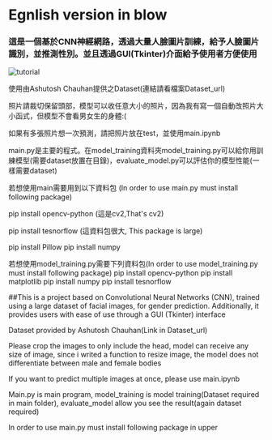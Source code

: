 # Egnlish version in blow

### 這是一個基於CNN神經網路，透過大量人臉圖片訓練，給予人臉圖片識別，並推測性別。並且透過GUI(Tkinter)介面給予使用者方便使用

![tutorial](https://github.com/z23788677/Application-of-CNN-for-gender-prediction-with-GUI/assets/85629602/8e0bcf37-e02b-433b-a2f2-df42d20c3c5e)

使用由Ashutosh Chauhan提供之Dataset(連結請看檔案Dataset_url)

照片請裁切保留頭部，模型可以收任意大小的照片，因為我有寫一個自動改照片大小函式，但模型不會看男女生的身體:(

如果有多張照片想一次預測，請把照片放在test，並使用main.ipynb

main.py是主要的程式。在model_training資料夾model_training.py可以給你用訓練模型(需要dataset放置在目錄)，evaluate_model.py可以評估你的模型性能(一樣需要dataset)

若想使用main需要用到以下資料包
(In order to use main.py must install following package)

pip install opencv-python 
(這是cv2,That's cv2)

pip install tesnorflow
(這資料包很大, This package is large)

pip install Pillow
pip install numpy

若想使用model_training.py需要下列資料包(In order to use model_training.py must install following package)
pip install opencv-python 
pip install matplotlib
pip install numpy
pip install tesnorflow


##This is a project based on Convolutional Neural Networks (CNN), trained using a large dataset of facial images, for gender prediction. Additionally, it provides users with ease of use through a GUI (Tkinter) interface

Dataset provided by Ashutosh Chauhan(Link in Dataset_url)

Please crop the images to only include the head, model can receive any size of image, since i writed a function to resize image, the model does not differentiate between male and female bodies

If you want to predict multiple images at once, please use main.ipynb

Main.py is main program, model_training is model training(Dataset required in main folder), evaluate_model allow you see the result(again dataset required)

In order to use main.py must install following package in upper
